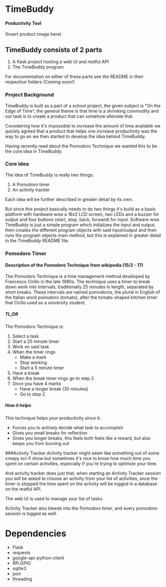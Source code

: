 # TimeBuddy

#### Productivity Tool

(Insert product image here)

## TimeBuddy consists of 2 parts
1. A flask project hosting a web UI and restful API 
2. The TimeBuddy program.

For documentation on either of these parts see the README in their respective 
folders (Coming soon!)

### Project Background
TimeBuddy is built as a part of a school project, the given subject is 
"On the Edge of Time", the general theme is that time is a shrinking commodity 
and our task is to create a product that can somehow alleviate that. 

Considering how it's impossible to increase the amount of time available we 
quickly agreed that a product that helps one increase productivity was the way 
to go an we then started to develop the idea behind TimeBuddy.

Having recently read about the Pomodoro Technique we wanted this to be the 
core idea in TimeBuddy.

### Core Idea

The idea of TimeBuddy is really two things:
1. A Pomodoro timer
2. An activity tracker

Each idea will be further described in greater detail by its own.
 
But since this project basically needs to do two things it's build as a basis 
platform with hardware wise a 16x2 LCD screen, two LEDs and a buzzer for output and 
four buttons (start, stop, back, forward) for input. 
Software wise TimeBuddy is just a simple program which initializes the 
input and output, then creates the different program objects with said 
input/output and then runs the program objects main method, but this is 
explained in greater detail in the TimeBuddy README file.

### Pomodoro Timer
#### Description of the Pomodoro Technique from wikipedia (15/2 - 17)
The Pomodoro Technique is a time management method developed by Francesco Cirillo in the late 1980s. The technique uses a timer to break down work into intervals, traditionally 25 minutes in length, separated by short breaks. These intervals are named pomodoros, the plural in English of the Italian word pomodoro (tomato), after the tomato-shaped kitchen timer that Cirillo used as a university student.

##### TL;DR
The Pomodoro Technique is:
1. Select a task
1. Start a 25 minute timer
2. Work on said task
3. When the timer rings
    * Make a mark
    * Stop working
    * Start a 5 minute timer
5. Have a break
6. When the break timer rings go to step 2
7. Once you have 4 marks
    * Have a longer break (30 minutes)
    * Go to step 2

##### How it helps
This technique helps your productivity since it:
* Forces you to actively decide what task to accomplish
* Gives you small breaks for reflection 
* Gives you longer breaks, this feels both feels like a reward, but also keeps you
from burning out

###Activity Tracker
Activity tracker might seem like something out of some creepy sci-fi show 
but sometimes it's nice to know how much time you spent on certain activities, 
especially if you're trying to optimize your time. 

And activity tracker does just that, when starting an Activity Tracker session 
you will be asked to choose an activity from your list of activities, once the 
timer is stopped the time spent on the activity will be logged in a database 
on the restful API.

The web UI is used to manage your list of tasks.

Activity Tracker also bleeds into the Pomodoro timer, and every pomodoro 
session is logged as well.


# Dependencies
* Flask
* requests
* google-api-python-client
* RPi.GPIO
* sqlite3
* json
* threading
